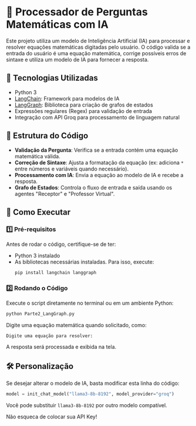 # 🚀 Processador de Perguntas Matemáticas com IA

Este projeto utiliza um modelo de Inteligência Artificial (IA) para processar e resolver equações matemáticas digitadas pelo usuário. O código valida se a entrada do usuário é uma equação matemática, corrige possíveis erros de sintaxe e utiliza um modelo de IA para fornecer a resposta.

## 📌 Tecnologias Utilizadas
- Python 3
- [LangChain](https://python.langchain.com/): Framework para modelos de IA
- [LangGraph](https://github.com/langchain-ai/langgraph): Biblioteca para criação de grafos de estados
- Expressões regulares (Regex) para validação de entrada
- Integração com API Groq para processamento de linguagem natural

## 📂 Estrutura do Código
- **Validação da Pergunta**: Verifica se a entrada contém uma equação matemática válida.
- **Correção de Sintaxe**: Ajusta a formatação da equação (ex: adiciona `*` entre números e variáveis quando necessário).
- **Processamento com IA**: Envia a equação ao modelo de IA e recebe a resposta.
- **Grafo de Estados**: Controla o fluxo de entrada e saída usando os agentes "Receptor" e "Professor Virtual".

## 🚀 Como Executar
### 1️⃣ Pré-requisitos
Antes de rodar o código, certifique-se de ter:
- Python 3 instalado
- As bibliotecas necessárias instaladas. Para isso, execute:
  ```sh
  pip install langchain langgraph
  ```

### 2️⃣ Rodando o Código
Execute o script diretamente no terminal ou em um ambiente Python:
```sh
python Parte2_LangGraph.py
```
Digite uma equação matemática quando solicitado, como:
```
Digite uma equação para resolver:
```
A resposta será processada e exibida na tela.

## 🛠️ Personalização
Se desejar alterar o modelo de IA, basta modificar esta linha do código:
```python
model = init_chat_model("llama3-8b-8192", model_provider="groq")
```
Você pode substituir `llama3-8b-8192` por outro modelo compatível.

Não esqueca de colocar sua API Key!




